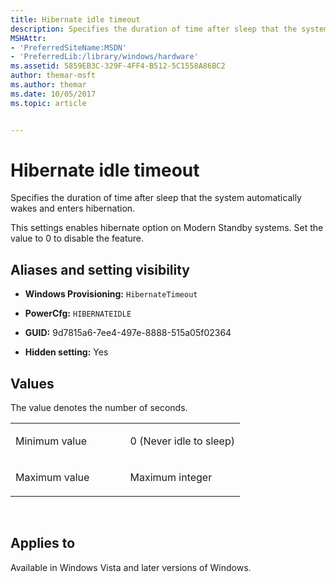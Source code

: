 ```yaml
---
title: Hibernate idle timeout
description: Specifies the duration of time after sleep that the system automatically wakes and enters hibernation.
MSHAttr:
- 'PreferredSiteName:MSDN'
- 'PreferredLib:/library/windows/hardware'
ms.assetid: 5859EB3C-329F-4FF4-B512-5C1558A86BC2
author: themar-msft
ms.author: themar
ms.date: 10/05/2017
ms.topic: article


---
```


# Hibernate idle timeout


Specifies the duration of time after sleep that the system automatically wakes and enters hibernation.

This settings enables hibernate option on Modern Standby systems. Set the value to 0 to disable the feature.

## <span id="Aliases_and_setting_visibility"></span><span id="aliases_and_setting_visibility"></span><span id="ALIASES_AND_SETTING_VISIBILITY"></span>Aliases and setting visibility


-   **Windows Provisioning:** `HibernateTimeout `

-   **PowerCfg:** `HIBERNATEIDLE   `

-   **GUID:** 9d7815a6-7ee4-497e-8888-515a05f02364

-   **Hidden setting:** Yes

## <span id="Values"></span><span id="values"></span><span id="VALUES"></span>Values


The value denotes the number of seconds.

<table>
<colgroup>
<col width="50%" />
<col width="50%" />
</colgroup>
<tbody>
<tr class="odd">
<td><p>Minimum value</p></td>
<td><p>0 (Never idle to sleep)</p></td>
</tr>
<tr class="even">
<td><p>Maximum value</p></td>
<td><p>Maximum integer</p></td>
</tr>
</tbody>
</table>

 

## <span id="Applies_to"></span><span id="applies_to"></span><span id="APPLIES_TO"></span>Applies to


Available in Windows Vista and later versions of Windows.
